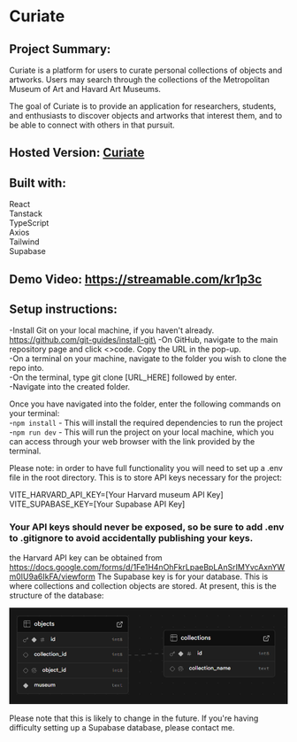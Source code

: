 # Curiate

## Project Summary:
Curiate is a platform for users to curate personal collections of objects and artworks. Users may search through the collections of the Metropolitan Museum of Art and Havard Art Museums.

The goal of Curiate is to provide an application for researchers, students, and enthusiasts to discover objects and artworks that interest them, and to be able to connect with others in that pursuit.

## Hosted Version: [Curiate](https://curiate.netlify.app/)

## Built with:
React\
Tanstack\
TypeScript\
Axios\
Tailwind\
Supabase

## Demo Video: https://streamable.com/kr1p3c


## Setup instructions:
-Install Git on your local machine, if you haven't already. https://github.com/git-guides/install-git\
-On GitHub, navigate to the main repository page and click <>code. Copy the URL in the pop-up.\
-On a terminal on your machine, navigate to the folder you wish to clone the repo into.\
-On the terminal, type git clone [URL_HERE] followed by enter.\
-Navigate into the created folder.

Once you have navigated into the folder, enter the following commands on your terminal:\
-`npm install` - This will install the required dependencies to run the project\
-`npm run dev` - This will run the project on your local machine, which you can access through your web browser with the link provided by the terminal.

Please note: in order to have full functionality you will need to set up a .env file in the root directory. This is to store API keys necessary for the project:

VITE_HARVARD_API_KEY=[Your Harvard museum API Key]
VITE_SUPABASE_KEY=[Your Supabase API Key]

### Your API keys should never be exposed, so be sure to add .env to .gitignore to avoid accidentally publishing your keys.

the Harvard API key can be obtained from https://docs.google.com/forms/d/1Fe1H4nOhFkrLpaeBpLAnSrIMYvcAxnYWm0IU9a6IkFA/viewform
The Supabase key is for your database. This is where collections and collection objects are stored. At present, this is the structure of the database:

![database structure](/public/database_structure.PNG)

Please note that this is likely to change in the future. If you're having difficulty setting up a Supabase database, please contact me.
